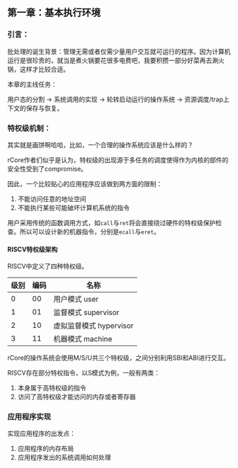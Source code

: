 ## 第一章：基本执行环境
### 引言：
批处理的诞生背景：管理无需或者仅需少量用户交互就可运行的程序。因为计算机运行是很珍贵的，就当是煮火锅要花很多电费吧，我要积攒一部分好菜再去涮火锅，这样才比较合适。

本章的主线任务：

用户态的分割 -> 系统调用的实现 -> 轮转启动运行的操作系统 -> 资源调度/trap上下文的保存与恢复。
### 特权级机制：
其实就是画饼啊哈哈，比如，一个合理的操作系统应该是什么样的？

rCore作者们似乎是认为，特权级的出现源于多任务的调度使得作为内核的部件的安全性受到了compromise。

因此，一个比较贴心的应用程序应该做到两方面的限制：
1. 不能访问任意的地址空间
2. 不能执行某些可能破坏计算机系统的指令

用户采用传统的函数调用方式，如`call`与`ret`将会直接绕过硬件的特权级保护检查。所以可以设计新的机器指令，分别是`ecall`与`eret`。

#### RISCV特权级架构
RISCV中定义了四种特权级。

| 级别 | 编码 | 名称 |
|  ----  | ----  | --- |
|  0 | 00 | 用户模式 user |
| 1 | 01 | 监督模式 supervisor|
| 2 | 10 | 虚拟监督模式 hypervisor|
| 3 | 11| 机器模式 machine|

rCore的操作系统会使用M/S/U共三个特权级，之间分别利用SBI和ABI进行交互。

RISCV存在部分特权指令，以S模式为例，一般有两类：
1. 本身属于高特权级的指令
2. 访问了高特权级才能访问的内存或者寄存器

### 应用程序实现
实现应用程序的出发点：
1. 应用程序的内存布局
2. 应用程序发出的系统调用如何处理
